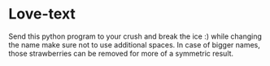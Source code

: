 # Love-text
Send this python program to your crush and break the ice :)
while changing the name make sure not to use additional spaces. In case of bigger names, those strawberries can be removed for more of a symmetric result.
